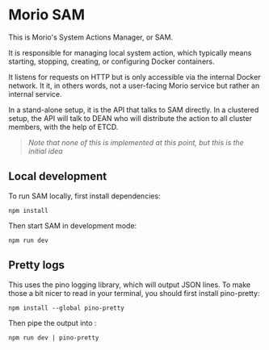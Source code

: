 # Morio SAM

This is Morio's System Actions Manager, or SAM.

It is responsible for managing local system action, which typically means
starting, stopping, creating, or configuring Docker containers.

It listens for requests on HTTP but is only accessible via the internal Docker network.
It it, in others words, not a user-facing Morio service but rather an internal service.

In a stand-alone setup, it is the API that talks to SAM directly.
In a clustered setup, the API will talk to DEAN who will distribute the action to all cluster members, with the help of ETCD.

> *Note that none of this is implemented at this point, but this is the initial idea*

## Local development

To run SAM locally, first install dependencies:

```
npm install
```

Then start SAM in development mode:

```
npm run dev
```

## Pretty logs

This uses the pino logging library, which will output JSON lines.
To make those a bit nicer to read in your terminal, you should first install pino-pretty:

```
npm install --global pino-pretty
```

Then pipe the output into :

```
npm run dev | pino-pretty
```
